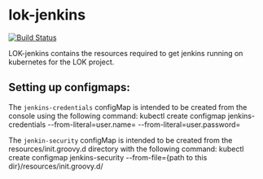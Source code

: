 # lok-jenkins

[![Build Status](https://travis-ci.org/Liatrio-LOK/lok-jenkins.svg?branch=master)](https://travis-ci.org/Liatrio-LOK/lok-jenkins)

LOK-jenkins contains the resources required to get jenkins running on kubernetes for the LOK project. 


## Setting up configmaps:

The `jenkins-credentials` configMap is intended to be created from the console using the following command:
kubectl create configmap jenkins-credentials --from-literal=user.name=<username> --from-literal=user.password=<password>

The `jenkin-security` configMap is intended to be created from the resources/init.groovy.d directory with the following command:
kubectl create configmap jenkins-security --from-file={path to this dir}/resources/init.groovy.d/
